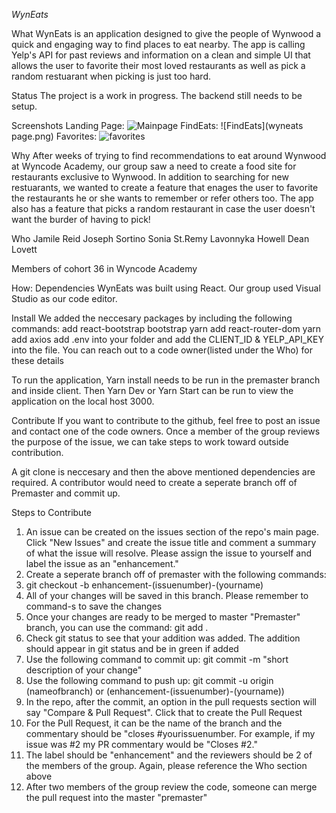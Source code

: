 *WynEats*

What
WynEats is an application designed to give the people of Wynwood a quick and engaging way to find places to eat nearby. The app is calling Yelp's API for past reviews and information on a clean and simple UI that allows the user to favorite their most loved restaurants as well as pick a random restuarant when picking is just too hard.

Status
The project is a work in progress. The backend still needs to be setup.

Screenshots
Landing Page:
![Mainpage](Mainpage.png)
FindEats:
![FindEats](wyneats page.png)
Favorites:
![favorites](favorites.png)

Why
After weeks of trying to find recommendations to eat around Wynwood at Wyncode Academy, our group saw a need to create a food site for restaurants exclusive to Wynwood. In addition to searching for new restuarants, we wanted to create a feature that enages the user to favorite the restaurants he or she wants to remember or refer others too. The app also has a feature that picks a random restaurant in case the user doesn't want the burder of having to pick!

Who
Jamile Reid
Joseph Sortino
Sonia St.Remy
Lavonnyka Howell
Dean Lovett

Members of cohort 36 in Wyncode Academy

How:
Dependencies
WynEats was built using React. Our group used Visual Studio as our code editor.

Install
We added the neccesary packages by including the following commands:
add react-bootstrap bootstrap
yarn add react-router-dom
yarn add axios
add .env into your folder and add the CLIENT_ID & YELP_API_KEY into the file. You can reach out to a code owner(listed under the Who) for these details

To run the application, Yarn install needs to be run in the premaster branch and inside client. Then Yarn Dev or Yarn Start can be run to view the application on the local host 3000.

Contribute
If you want to contribute to the github, feel free to post an issue and contact one of the code owners. Once a member of the group reviews the purpose of the issue, we can take steps to work toward outside contribution.

A git clone is neccesary and then the above mentioned dependencies are required. A contributor would need to create a seperate branch off of Premaster and commit up.

Steps to Contribute

1. An issue can be created on the issues section of the repo's main page. Click "New Issues" and create the issue title and comment a summary of what the issue will resolve. Please assign the issue to yourself and label the issue as an "enhancement."
2. Create a seperate branch off of premaster with the following commands:
3. git checkout -b enhancement-(issuenumber)-(yourname)
4. All of your changes will be saved in this branch. Please remember to command-s to save the changes
5. Once your changes are ready to be merged to master "Premaster" branch, you can use the command: git add .
6. Check git status to see that your addition was added. The addition should appear in git status and be in green if added
7. Use the following command to commit up: git commit -m "short description of your change"
8. Use the following command to push up: git commit -u origin (nameofbranch) or (enhancement-(issuenumber)-(yourname))
9. In the repo, after the commit, an option in the pull requests section will say "Compare & Pull Request". Click that to create the Pull Request
10. For the Pull Request, it can be the name of the branch and the commentary should be "closes #yourissuenumber. For example, if my issue was #2 my PR commentary would be "Closes #2."
11. The label should be "enhancement" and the reviewers should be 2 of the members of the group. Again, please reference the Who section above
12. After two members of the group review the code, someone can merge the pull request into the master "premaster"
